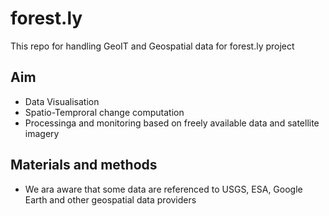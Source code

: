 # forest.ly

This repo for handling GeoIT and Geospatial data for forest.ly project

## Aim

- Data Visualisation
- Spatio-Temproral change computation
- Processinga and monitoring based on freely available data and satellite imagery


## Materials and methods

- We ara aware that some data are referenced to USGS, ESA, Google Earth and other geospatial data providers
